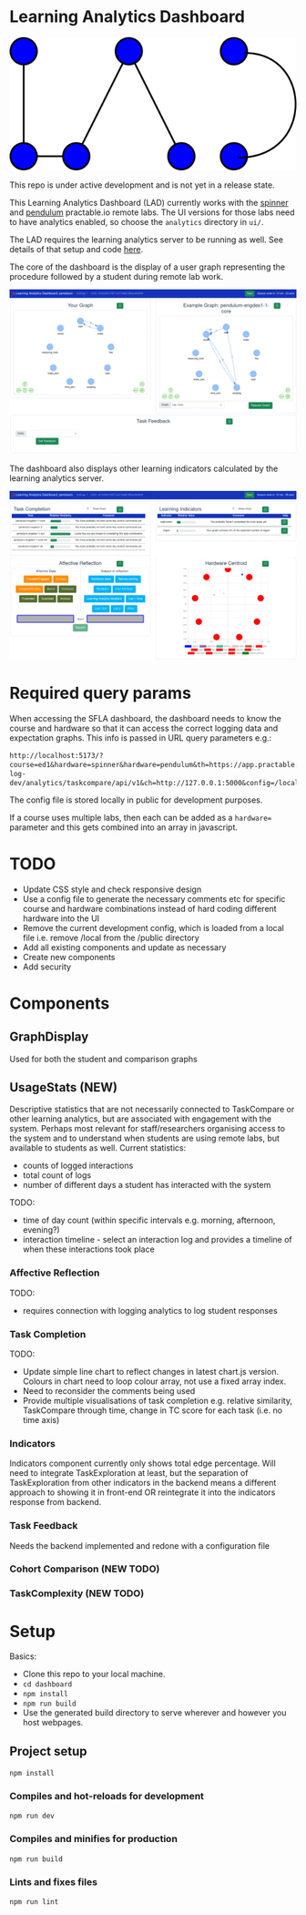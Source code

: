 # Learning Analytics Dashboard

![Learning Analytics Dashboard](../img/learning_analytics_dashboard_icon.png)

This repo is under active development and is not yet in a release state.

This Learning Analytics Dashboard (LAD) currently works with the [spinner](https://github.com/practable/spinner-amax) and [pendulum](https://github.com/practable/penduino) practable.io remote labs. The UI versions for those labs need to have analytics enabled, so choose the `analytics` directory in `ui/`.

The LAD requires the learning analytics server to be running as well. See details of that setup and code [here](https://github.com/practable/analytics).

The core of the dashboard is the display of a user graph representing the procedure followed by a student during remote lab work.

![LA UI Upper](../img/LA_UI_upper.png)

The dashboard also displays other learning indicators calculated by the learning analytics server.

![LA UI Lower](../img/LA_UI_lower.png)

# Required query params

When accessing the SFLA dashboard, the dashboard needs to know the course and hardware so that it can access the correct logging data and expectation graphs. This info is passed in URL query parameters e.g.:

```
http://localhost:5173/?course=ed1&hardware=spinner&hardware=pendulum&th=https://app.practable.io/ed-log-dev/analytics/taskcompare/api/v1&ch=http://127.0.0.1:5000&config=/local/config.json
```

The config file is stored locally in public for development purposes.

If a course uses multiple labs, then each can be added as a `hardware=` parameter and this gets combined into an array in javascript.

# TODO

- Update CSS style and check responsive design
- Use a config file to generate the necessary comments etc for specific course and hardware combinations instead of hard coding different hardware into the UI
- Remove the current development config, which is loaded from a local file i.e. remove /local from the /public directory
- Add all existing components and update as necessary
- Create new components
- Add security

# Components

## GraphDisplay

Used for both the student and comparison graphs

## UsageStats (NEW)

Descriptive statistics that are not necessarily connected to TaskCompare or other learning analytics, but are associated with engagement with the system. Perhaps most relevant for staff/researchers organising access to the system and to understand when students are using remote labs, but available to students as well. Current statistics:

- counts of logged interactions
- total count of logs
- number of different days a student has interacted with the system

TODO:

- time of day count (within specific intervals e.g. morning, afternoon, evening?)
- interaction timeline - select an interaction log and provides a timeline of when these interactions took place

### Affective Reflection

TODO:

- requires connection with logging analytics to log student responses

### Task Completion

TODO:

- Update simple line chart to reflect changes in latest chart.js version. Colours in chart need to loop colour array, not use a fixed array index.
- Need to reconsider the comments being used
- Provide multiple visualisations of task completion e.g. relative similarity, TaskCompare through time, change in TC score for each task (i.e. no time axis)


### Indicators

Indicators component currently only shows total edge percentage. Will need to integrate TaskExploration at least, but the separation of TaskExploration from other indicators in the backend means a different approach to showing it in front-end OR reintegrate it into the indicators response from backend.

### Task Feedback

Needs the backend implemented and redone with a configuration file


### Cohort Comparison (NEW TODO)


### TaskComplexity (NEW TODO)


# Setup

Basics:
- Clone this repo to your local machine.
- `cd dashboard`
- `npm install`
- `npm run build`
- Use the generated build directory to serve wherever and however you host webpages.

## Project setup
```
npm install
```

### Compiles and hot-reloads for development
```
npm run dev
```

### Compiles and minifies for production
```
npm run build
```

### Lints and fixes files
```
npm run lint
```

